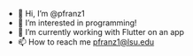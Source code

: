 - 👋 Hi, I’m @pfranz1
- 👀 I’m interested in programming! 
- 🌱 I’m currently working with Flutter on an app
- 📫 How to reach me pfranz1@lsu.edu

<!---
pfranz1/pfranz1 is a ✨ special ✨ repository because its `README.md` (this file) appears on your GitHub profile.
You can click the Preview link to take a look at your changes.
--->
